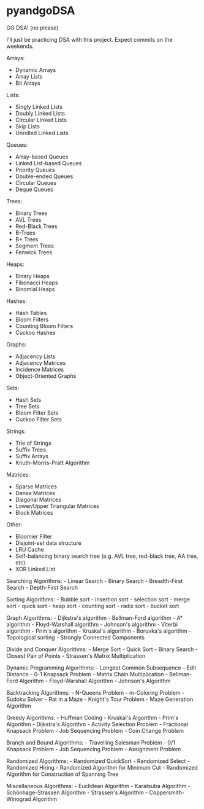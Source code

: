 # pyandgoDSA
 GO DSA! (no please)

I'll just be practicing DSA with this project. Expect commits on the weekends.

Arrays:
- Dynamic Arrays
- Array Lists
- Bit Arrays

Lists:
- Singly Linked Lists
- Doubly Linked Lists
- Circular Linked Lists
- Skip Lists
- Unrolled Linked Lists

Queues:
- Array-based Queues
- Linked List-based Queues
- Priority Queues
- Double-ended Queues
- Circular Queues
- Deque Queues

Trees:
- Binary Trees
- AVL Trees
- Red-Black Trees
- B-Trees
- B+ Trees
- Segment Trees
- Fenwick Trees

Heaps:
- Binary Heaps
- Fibonacci Heaps
- Binomial Heaps

Hashes:
- Hash Tables
- Bloom Filters
- Counting Bloom Filters
- Cuckoo Hashes

Graphs:
- Adjacency Lists
- Adjacency Matrices
- Incidence Matrices
- Object-Oriented Graphs

Sets:
- Hash Sets
- Tree Sets
- Bloom Filter Sets
- Cuckoo Filter Sets

Strings:
- Trie of Strings
- Suffix Trees
- Suffix Arrays
- Knuth-Morris-Pratt Algorithm

Matrices:
- Sparse Matrices
- Dense Matrices
- Diagonal Matrices
- Lower/Upper Triangular Matrices
- Block Matrices

Other:
- Bloomier Filter
- Disjoint-set data structure
- LRU Cache
- Self-balancing binary search tree (e.g. AVL tree, red-black tree, AA tree, etc)
- XOR Linked List

Searching Algorithms:
    - Linear Search
    - Binary Search
    - Breadth-First Search
    - Depth-First Search

Sorting Algorithms:
    - Bubble sort
    - insertion sort
    - selection sort
    - merge sort
    - quick sort
    - heap sort
    - counting sort
    - radix sort
    - bucket sort
   
Graph Algorithms:
    - Dijkstra's algorithm
    - Bellman-Ford algorithm
    - A* algorithm
    - Floyd-Warshall algorithm
    - Johnson's algorithm
    - Viterbi algorithm
    - Prim's algorithm
    - Kruskal's algorithm
    - Boruvka's algorithm
    - Topological sorting
    - Strongly Connected Components

Divide and Conquer Algorithms:
    - Merge Sort
    - Quick Sort
    - Binary Search
    - Closest Pair of Points
    - Strassen's Matrix Multiplication

Dynamic Programming Algorithms:
    - Longest Common Subsequence
    - Edit Distance
    - 0-1 Knapsack Problem
    - Matrix Chain Multiplication
    - Bellman-Ford Algorithm
    - Floyd-Warshall Algorithm
    - Johnson's Algorithm

Backtracking Algorithms:
    - N-Queens Problem
    - m-Coloring Problem
    - Sudoku Solver
    - Rat in a Maze
    - Knight's Tour Problem
    - Maze Generation Algorithm

Greedy Algorithms:
    - Huffman Coding
    - Kruskal's Algorithm
    - Prim's Algorithm
    - Dijkstra's Algorithm
    - Activity Selection Problem
    - Fractional Knapsack Problem
    - Job Sequencing Problem
    - Coin Change Problem

Branch and Bound Algorithms:
    - Travelling Salesman Problem
    - 0/1 Knapsack Problem
    - Job Sequencing Problem
    - Assignment Problem

Randomized Algorithms:
    - Randomized QuickSort
    - Randomized Select
    - Randomized Hiring
    - Randomized Algorithm for Minimum Cut
    - Randomized Algorithm for Construction of Spanning Tree

Miscellaneous Algorithms:
    - Euclidean Algorithm
    - Karatsuba Algorithm
    - Schönhage-Strassen Algorithm
    - Strassen's Algorithm
    - Coppersmith-Winograd Algorithm


